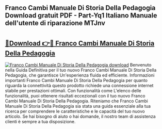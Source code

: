 ## Franco Cambi Manuale Di Storia Della Pedagogia Download gratuit PDF - Part-Yq1 Italiano Manuale dell'utente di riparazione MTJnv

# <h2><a href="http://dfe1tkj.blite.top/?on=Franco+Cambi+Manuale+Di+Storia+Della+Pedagogia">🔗Download 👉🔴 Franco Cambi Manuale Di Storia Della Pedagogia</a></h2>

[![Franco Cambi Manuale Di Storia Della Pedagogia download](https://i.imgur.com/lujVjoI.png)](http://dfe1tkj.blite.top/?on=Franco+Cambi+Manuale+Di+Storia+Della+Pedagogia)
Benvenuto nella Guida Definitiva per il tuo nuovo Franco Cambi Manuale Di Storia Della Pedagogia, che garantisce Un'esperienza fluida ed efficiente. Informazioni importanti Franco Cambi Manuale Di Storia Della Pedagogia per quanto riguarda la connettività questo prodotto richiede una connessione internet stabile per prestazioni ottimali. Con funzionalità come L'elenco delle funzionalità, puoi ottenere risultati eccezionali con il tuo nuovo Franco Cambi Manuale Di Storia Della Pedagogia. Riteniamo che Franco Cambi Manuale Di Storia Della Pedagogia sia stata una guida essenziale alla tua ricerca per comprendere le caratteristiche e le capacità del tuo nuovo articolo. Se hai bisogno di aiuto o hai domande, il nostro team di assistenza clienti è sempre a tua disposizione.
